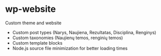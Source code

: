 # wp-website
 Custom theme and website

* Custom post types (Narys, Naujiena, Rezultatas, Disciplina, Renginys)
* Custom taxonomies (Naujienų temos, renginių temos)
* Custom template blocks
* Node.js source file minimization for better loading times
 
